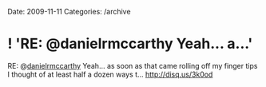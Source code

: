 Date: 2009-11-11
Categories: /archive

# ! 'RE: @danielrmccarthy Yeah... a...'

RE: @<a href="http://twitter.com/danielrmccarthy" class="aktt_username">danielrmccarthy</a> Yeah... as soon as that came rolling off my finger tips I thought of at least half a dozen ways t… <a href="http://disq.us/3k0od" rel="nofollow">http://disq.us/3k0od</a>
